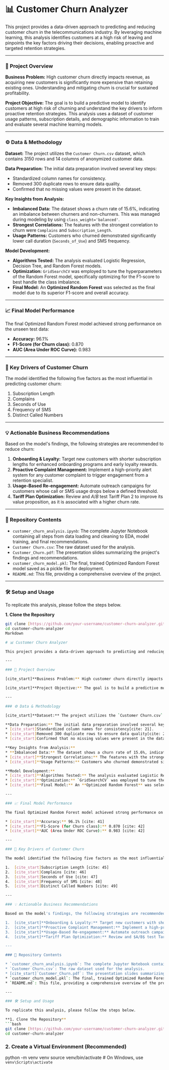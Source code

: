 # 📊 Customer Churn Analyzer

This project provides a data-driven approach to predicting and reducing customer churn in the telecommunications industry. By leveraging machine learning, this analysis identifies customers at a high risk of leaving and pinpoints the key factors driving their decisions, enabling proactive and targeted retention strategies.

---

### 🚀 Project Overview

**Business Problem:** High customer churn directly impacts revenue, as acquiring new customers is significantly more expensive than retaining existing ones. Understanding and mitigating churn is crucial for sustained profitability.

**Project Objective:** The goal is to build a predictive model to identify customers at high risk of churning and understand the key drivers to inform proactive retention strategies. This analysis uses a dataset of customer usage patterns, subscription details, and demographic information to train and evaluate several machine learning models.

---

### ⚙️ Data & Methodology

**Dataset:** The project utilizes the `Customer Churn.csv` dataset, which contains 3150 rows and 14 columns of anonymized customer data.

**Data Preparation:** The initial data preparation involved several key steps:
* Standardized column names for consistency.
* Removed 300 duplicate rows to ensure data quality.
* Confirmed that no missing values were present in the dataset.

**Key Insights from Analysis:**
* **Imbalanced Data:** The dataset shows a churn rate of 15.6%, indicating an imbalance between churners and non-churners. This was managed during modeling by using `class_weight='balanced'`.
* **Strongest Correlations:** The features with the strongest correlation to churn were `Complains` and `Subscription_Length`.
* **Usage Patterns:** Customers who churned demonstrated significantly lower call duration (`Seconds_of_Use`) and SMS frequency.

**Model Development:**
* **Algorithms Tested:** The analysis evaluated Logistic Regression, Decision Tree, and Random Forest models.
* **Optimization:** `GridSearchCV` was employed to tune the hyperparameters of the Random Forest model, specifically optimizing for the F1-score to best handle the class imbalance.
* **Final Model:** An **Optimized Random Forest** was selected as the final model due to its superior F1-score and overall accuracy.

---

### 📈 Final Model Performance

The final Optimized Random Forest model achieved strong performance on the unseen test data:

* **Accuracy:** 96.1% 
* **F1-Score (for Churn class):** 0.870
* **AUC (Area Under ROC Curve):** 0.983 

---

### 🎯 Key Drivers of Customer Churn

The model identified the following five factors as the most influential in predicting customer churn:

1.  Subscription Length 
2.  Complains 
3.  Seconds of Use 
4.  Frequency of SMS 
5.  Distinct Called Numbers 

---

### 💡 Actionable Business Recommendations

Based on the model's findings, the following strategies are recommended to reduce churn:

1.  **Onboarding & Loyalty:** Target new customers with shorter subscription lengths for enhanced onboarding programs and early loyalty rewards.
2.  **Proactive Complaint Management:** Implement a high-priority alert system for any customer complaint to trigger engagement from a retention specialist.
3.  **Usage-Based Re-engagement:** Automate outreach campaigns for customers whose call or SMS usage drops below a defined threshold.
4.  **Tariff Plan Optimization:** Review and $A/B$ test Tariff Plan 2 to improve its value proposition, as it is associated with a higher churn rate.

---

### 📂 Repository Contents

* `customer_churn_analysis.ipynb`: The complete Jupyter Notebook containing all steps from data loading and cleaning to EDA, model training, and final recommendations.
* `Customer Churn.csv`: The raw dataset used for the analysis.
* `Customer_Churn.pdf`: The presentation slides summarizing the project's findings and recommendations.
* `customer_churn_model.pkl`: The final, trained Optimized Random Forest model saved as a pickle file for deployment.
* `README.md`: This file, providing a comprehensive overview of the project.

---

### 🛠️ Setup and Usage

To replicate this analysis, please follow the steps below.

**1. Clone the Repository**
```bash
git clone [https://github.com/your-username/customer-churn-analyzer.git](https://github.com/Rish-bh/customer-churn-analyzer.git)
cd customer-churn-analyzer
Markdown

# 📊 Customer Churn Analyzer

This project provides a data-driven approach to predicting and reducing customer churn in the telecommunications industry. By leveraging machine learning, this analysis identifies customers at a high risk of leaving and pinpoints the key factors driving their decisions, enabling proactive and targeted retention strategies.

---

### 🚀 Project Overview

[cite_start]**Business Problem:** High customer churn directly impacts revenue, as acquiring new customers is significantly more expensive than retaining existing ones[cite: 13]. Understanding and mitigating churn is crucial for sustained profitability.

[cite_start]**Project Objective:** The goal is to build a predictive model to identify customers at high risk of churning and understand the key drivers to inform proactive retention strategies[cite: 15, 16]. This analysis uses a dataset of customer usage patterns, subscription details, and demographic information to train and evaluate several machine learning models.

---

### ⚙️ Data & Methodology

[cite_start]**Dataset:** The project utilizes the `Customer Churn.csv` dataset, which contains 3150 rows and 14 columns of anonymized customer data[cite: 19].

**Data Preparation:** The initial data preparation involved several key steps:
* [cite_start]Standardized column names for consistency[cite: 21].
* [cite_start]Removed 300 duplicate rows to ensure data quality[cite: 22].
* [cite_start]Confirmed that no missing values were present in the dataset[cite: 23].

**Key Insights from Analysis:**
* **Imbalanced Data:** The dataset shows a churn rate of 15.6%, indicating an imbalance between churners and non-churners. [cite_start]This was managed during modeling by using `class_weight='balanced'`[cite: 27].
* [cite_start]**Strongest Correlations:** The features with the strongest correlation to churn were `Complains` and `Subscription_Length`[cite: 29].
* [cite_start]**Usage Patterns:** Customers who churned demonstrated significantly lower call duration (`Seconds_of_Use`) and SMS frequency[cite: 31].

**Model Development:**
* [cite_start]**Algorithms Tested:** The analysis evaluated Logistic Regression, Decision Tree, and Random Forest models[cite: 34].
* [cite_start]**Optimization:** `GridSearchCV` was employed to tune the hyperparameters of the Random Forest model, specifically optimizing for the F1-score to best handle the class imbalance[cite: 36].
* [cite_start]**Final Model:** An **Optimized Random Forest** was selected as the final model due to its superior F1-score and overall accuracy[cite: 38].

---

### 📈 Final Model Performance

The final Optimized Random Forest model achieved strong performance on the unseen test data:

* [cite_start]**Accuracy:** 96.1% [cite: 41]
* [cite_start]**F1-Score (for Churn class):** 0.870 [cite: 42]
* [cite_start]**AUC (Area Under ROC Curve):** 0.983 [cite: 42]

---

### 🎯 Key Drivers of Customer Churn

The model identified the following five factors as the most influential in predicting customer churn:

1.  [cite_start]Subscription Length [cite: 45]
2.  [cite_start]Complains [cite: 46]
3.  [cite_start]Seconds of Use [cite: 47]
4.  [cite_start]Frequency of SMS [cite: 48]
5.  [cite_start]Distinct Called Numbers [cite: 49]

---

### 💡 Actionable Business Recommendations

Based on the model's findings, the following strategies are recommended to reduce churn:

1.  [cite_start]**Onboarding & Loyalty:** Target new customers with shorter subscription lengths for enhanced onboarding programs and early loyalty rewards[cite: 52].
2.  [cite_start]**Proactive Complaint Management:** Implement a high-priority alert system for any customer complaint to trigger engagement from a retention specialist[cite: 54].
3.  [cite_start]**Usage-Based Re-engagement:** Automate outreach campaigns for customers whose call or SMS usage drops below a defined threshold[cite: 56].
4.  [cite_start]**Tariff Plan Optimization:** Review and $A/B$ test Tariff Plan 2 to improve its value proposition, as it is associated with a higher churn rate[cite: 58].

---

### 📂 Repository Contents

* `customer_churn_analysis.ipynb`: The complete Jupyter Notebook containing all steps from data loading and cleaning to EDA, model training, and final recommendations.
* `Customer Churn.csv`: The raw dataset used for the analysis.
* [cite_start]`Customer_Churn.pdf`: The presentation slides summarizing the project's findings and recommendations[cite: 1, 2, 3, 4, 5, 6, 7, 8, 9, 10, 11, 12, 13, 14, 15, 16, 17, 18, 19, 20, 21, 22, 23, 24, 25, 26, 27, 28, 29, 30, 31, 32, 33, 34, 35, 36, 37, 38, 39, 40, 41, 42, 43, 44, 45, 46, 47, 48, 49, 50, 51, 52, 53, 54, 55, 56, 57, 58, 59, 60, 61, 62, 63, 64, 65, 66, 67].
* `customer_churn_model.pkl`: The final, trained Optimized Random Forest model saved as a pickle file for deployment.
* `README.md`: This file, providing a comprehensive overview of the project.

---

### 🛠️ Setup and Usage

To replicate this analysis, please follow the steps below.

**1. Clone the Repository**
```bash
git clone [https://github.com/your-username/customer-churn-analyzer.git](https://github.com/your-username/customer-churn-analyzer.git)
cd customer-churn-analyzer
```

### 2. Create a Virtual Environment (Recommended)

python -m venv venv
source venv/bin/activate  # On Windows, use `venv\Scripts\activate`
